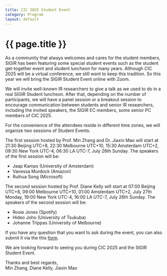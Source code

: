 ```yaml
---
title: CIC 2025 Student Event
category: Program
layout: default
---
```


# {{ page.title }}

As a community that always welcomes and cares for the student members, SIGIR has been featuring some special student events such as the student get-together event and student luncheon for many years. Although CIC 2025 will be a virtual conference, we still want to keep this tradition. So this year we will bring the SIGIR Student Event online with Zoom.

We will invite well-known IR researchers to give a talk as we used to do in a real SIGIR Student luncheon. After that, depending on the number of participants, we will have a panel session or a breakout session to encourage communication between students and senior IR researchers, including the invited speakers, the SIGIR EC members, some senior PC members of CIC 2025.

For the convenience of the attendees reside in different time zones, we will organize two sessions of Student Events.

The first session hosted by Prof. Min Zhang and Dr. Jiaxin Mao will start at 21:30 Beijing UTC+8, 22:30 Melbourne UTC+10, 15:30 Amsterdam UTC+2, 09:30 New York UTC-4, 06:30 LA UTC-7, July 26th Sunday. The speakers of the first session will be:
* Jaap Kamps (University of Amsterdam)
* Vanessa Murdock (Amazon)
* Ruihua Song (Microsoft)

The second session hosted by Prof. Diane Kelly will start at 07:00 Beijing UTC+8, 09:00 Melbourne UTC+10, 01:00 Amsterdam UTC+2, July 27th Monday, 19:00 New York UTC-4, 16:00 LA UTC-7, July 26th Sunday. The speakers of the second session will be:
* Rosie Jones (Spotify)
* Hideo Joho (University of Tsukuba)
* Johanne Trippas (University of Melbourne)

If you have any question that you want to ask during the event, you can also submit it via the this [form](https://docs.google.com/forms/d/e/1FAIpQLScfPvQgTspVUFLI6aKsgXx_-c_l2w9-Qh4b8JbXSnArBSIqfQ/viewform?usp=sf_link).

We are looking forward to seeing you during CIC 2025 and the SIGIR Student Event.

Thanks and best regards,<br>
Min Zhang, Diane Kelly, Jiaxin Mao
